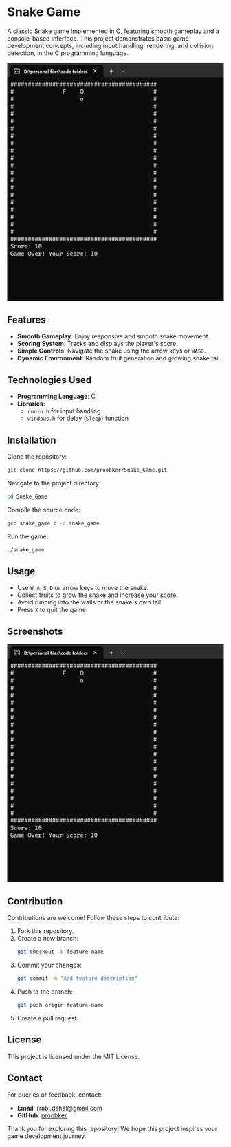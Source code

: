 
# Snake Game

A classic Snake game implemented in C, featuring smooth gameplay and a console-based interface. This project demonstrates basic game development concepts, including input handling, rendering, and collision detection, in the C programming language.

![Game Screenshot](screenshot.png)

## Features

- **Smooth Gameplay**: Enjoy responsive and smooth snake movement.
- **Scoring System**: Tracks and displays the player's score.
- **Simple Controls**: Navigate the snake using the arrow keys or `WASD`.
- **Dynamic Environment**: Random fruit generation and growing snake tail.

## Technologies Used

- **Programming Language**: C
- **Libraries**: 
  - `conio.h` for input handling
  - `windows.h` for delay (`Sleep`) function

## Installation

Clone the repository:

```bash
git clone https://github.com/proobker/Snake_Game.git
```

Navigate to the project directory:

```bash
cd Snake_Game
```

Compile the source code:

```bash
gcc snake_game.c -o snake_game
```

Run the game:

```bash
./snake_game
```

## Usage

- Use `W`, `A`, `S`, `D` or arrow keys to move the snake.
- Collect fruits to grow the snake and increase your score.
- Avoid running into the walls or the snake's own tail.
- Press `X` to quit the game.

## Screenshots

![Game Screenshot](screenshot.png)

## Contribution

Contributions are welcome! Follow these steps to contribute:

1. Fork this repository.
2. Create a new branch:
   ```bash
   git checkout -b feature-name
   ```
3. Commit your changes:
   ```bash
   git commit -m "Add feature description"
   ```
4. Push to the branch:
   ```bash
   git push origin feature-name
   ```
5. Create a pull request.

## License

This project is licensed under the MIT License.

## Contact

For queries or feedback, contact:

- **Email**: rrabi.dahal@gmail.com
- **GitHub**: [proobker](https://github.com/proobker)

Thank you for exploring this repository! We hope this project inspires your game development journey.
